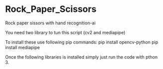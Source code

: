 # Rock_Paper_Scissors
Rock paper sissors with hand recognition-ai

You need two library to tun this script (cv2 and mediapipe)

To install these use following pip commands:
pip install opencv-python
pip install mediapipe

Once the following libraries is installed simply just run the code with pthon 3.
